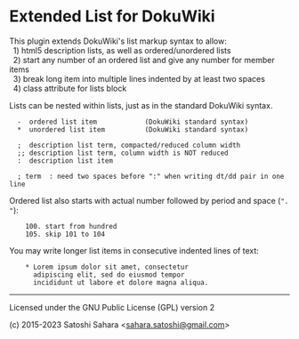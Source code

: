 Extended List for DokuWiki
==========================

This plugin extends DokuWiki's list markup syntax to allow:  
 &ensp;1) html5 description lists, as well as ordered/unordered lists  
 &ensp;2) start any number of an ordered list and give any number for member items  
 &ensp;3) break long item into multiple lines indented by at least two spaces  
 &ensp;4) class attribute for lists block  

Lists can be nested within lists, just as in the standard DokuWiki syntax.


```
  -  ordered list item            (DokuWiki standard syntax)
  *  unordered list item          (DokuWiki standard syntax)

  ;  description list term, compacted/reduced column width
  ;; description list term, column width is NOT reduced
  :  description list item

  ; term  : need two spaces before ":" when writing dt/dd pair in one line
```

Ordered list also starts with actual number followed by period and space (`". "`):

```
    100. start from hundred
    105. skip 101 to 104
```

You may write longer list items in consecutive indented lines of text:

```
    * Lorem ipsum dolor sit amet, consectetur 
      adipiscing elit, sed do eiusmod tempor 
      incididunt ut labore et dolore magna aliqua.
```


----
Licensed under the GNU Public License (GPL) version 2

(c) 2015-2023 Satoshi Sahara \<sahara.satoshi@gmail.com>

